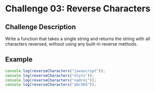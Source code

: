 # Challenge 03: Reverse Characters

## Challenge Description
Write a function that takes a single string and returns the string with all characters reversed, without using any built-in reverse methods.

## Example
```js
console.log(reverseCharacters("javascript")); 
console.log(reverseCharacters("elyts"));      
console.log(reverseCharacters("nadroj"));    
console.log(reverseCharacters("abc564"));    

